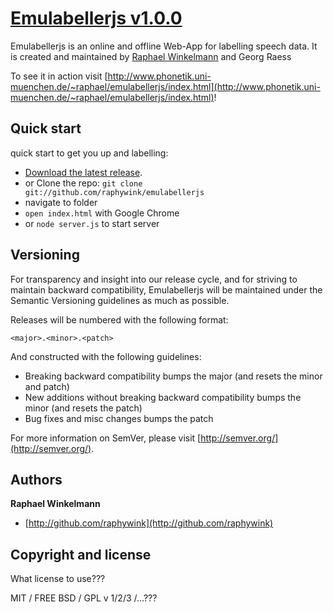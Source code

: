 
# [Emulabellerjs v1.0.0](http://twitter.github.com/bootstrap) 

Emulabellerjs is an online and offline Web-App for labelling speech data. It is created and maintained by [Raphael Winkelmann](http://github.com/raphywink) and  Georg Raess

To see it in action visit [http://www.phonetik.uni-muenchen.de/~raphael/emulabellerjs/index.html](http://www.phonetik.uni-muenchen.de/~raphael/emulabellerjs/index.html)!



## Quick start

quick start to get you up and labelling:

* [Download the latest release](https://github.com/twitter/bootstrap/zipball/master).
* or Clone the repo: `git clone git://github.com/raphywink/emulabellerjs`
* navigate to folder
* `open index.html` with Google Chrome
* or `node server.js` to start server

## Versioning

For transparency and insight into our release cycle, and for striving to maintain backward compatibility, Emulabellerjs will be maintained under the Semantic Versioning guidelines as much as possible.

Releases will be numbered with the following format:

`<major>.<minor>.<patch>`

And constructed with the following guidelines:

* Breaking backward compatibility bumps the major (and resets the minor and patch)
* New additions without breaking backward compatibility bumps the minor (and resets the patch)
* Bug fixes and misc changes bumps the patch

For more information on SemVer, please visit [http://semver.org/](http://semver.org/).



## Authors

**Raphael Winkelmann**

+ [http://github.com/raphywink](http://github.com/raphywink)



## Copyright and license

What license to use???

MIT / FREE BSD / GPL v 1/2/3 /...???